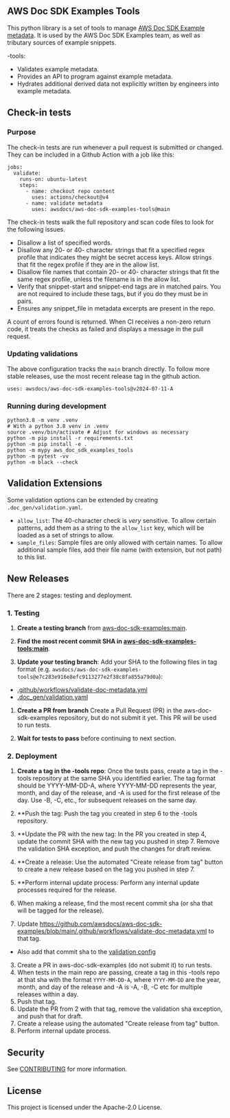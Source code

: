 ## AWS Doc SDK Examples Tools

This python library is a set of tools to manage [AWS Doc SDK Example metadata](https://github.com/awsdocs/aws-doc-sdk-examples/tree/main/.doc_gen).
It is used by the AWS Doc SDK Examples team, as well as tributary sources of
example snippets.

-tools:

- Validates example metadata.
- Provides an API to program against example metadata.
- Hydrates additional derived data not explicitly written by engineers into example metadata.

## Check-in tests

### Purpose

The check-in tests are run whenever a pull request is submitted or changed. They
can be included in a Github Action with a job like this:

```
jobs:
  validate:
    runs-on: ubuntu-latest
    steps:
      - name: checkout repo content
        uses: actions/checkout@v4
      - name: validate metadata
        uses: awsdocs/aws-doc-sdk-examples-tools@main
```

The check-in tests walk the full repository and scan code files to look for
the following issues.

- Disallow a list of specified words.
- Disallow any 20- or 40- character strings that fit a specified regex profile
  that indicates they might be secret access keys. Allow strings that fit the
  regex profile if they are in the allow list.
- Disallow file names that contain 20- or 40- character strings that fit the same
  regex profile, unless the filename is in the allow list.
- Verify that snippet-start and snippet-end tags are in matched pairs. You are
  not required to include these tags, but if you do they must be in pairs.
- Ensures any snippet_file in metadata excerpts are present in the repo.

A count of errors found is returned. When CI receives a non-zero return code,
it treats the checks as failed and displays a message in the pull request.

### Updating validations

The above configuration tracks the `main` branch directly. To follow more stable releases, use the most recent release tag in the github action.

```
uses: awsdocs/aws-doc-sdk-examples-tools@v2024-07-11-A
```

### Running during development

```
python3.8 -m venv .venv
# With a python 3.8 venv in .venv
source .venv/bin/activate # Adjust for windows as necessary
python -m pip install -r requirements.txt
python -m pip install -e .
python -m mypy aws_doc_sdk_examples_tools
python -m pytest -vv
python -m black --check
```

## Validation Extensions

Some validation options can be extended by creating `.doc_gen/validation.yaml`.

- `allow_list`: The 40-character check is _very_ sensitive. To allow certain patterns, add them as a string to the `allow_list` key, which will be loaded as a set of strings to allow.
- `sample_files`: Sample files are only allowed with certain names. To allow additional sample files, add their file name (with extension, but not path) to this list.

## New Releases
There are 2 stages: testing and deployment.

### 1. Testing

1. **Create a testing branch** from [aws-doc-sdk-examples:main](https://github.com/awsdocs/aws-doc-sdk-examples).

1. **Find the most recent commit SHA in [aws-doc-sdk-examples-tools:main](https://github.com/awsdocs/aws-doc-sdk-examples-tools/commits/main/)**.

1. **Update your testing branch**: Add your SHA to the following files in tag format (e.g. `awsdocs/aws-doc-sdk-examples-tools@e7c283e916e8efc9113277e2f38c8fa855a79d0a`):

  * [.github/workflows/validate-doc-metadata.yml](https://github.com/awsdocs/aws-doc-sdk-examples/blob/main/.github/workflows/validate-doc-metadata.yml)
  * [.doc_gen/validation.yaml](https://github.com/awsdocs/aws-doc-sdk-examples/blob/main/.doc_gen/validation.yaml)

1. **Create a PR from branch**
Create a Pull Request (PR) in the aws-doc-sdk-examples repository, but do not submit it yet. This PR will be used to run tests.

1. **Wait for tests to pass** before continuing to next section.

### 2. Deployment

1. **Create a tag in the -tools repo**: Once the tests pass, create a tag in the -tools repository at the same SHA you identified earlier. The tag format should be YYYY-MM-DD-A, where YYYY-MM-DD represents the year, month, and day of the release, and -A is used for the first release of the day. Use -B, -C, etc., for subsequent releases on the same day.

1. **Push the tag: Push the tag you created in step 6 to the -tools repository.

1. **Update the PR with the new tag: In the PR you created in step 4, update the commit SHA with the new tag you pushed in step 7. Remove the validation SHA exception, and push the changes for draft review.

1. **Create a release: Use the automated "Create release from tag" button to create a new release based on the tag you pushed in step 7.

1. **Perform internal update process: Perform any internal update processes required for the release.

1. When making a release, find the most recent commit sha (or sha that will be tagged for the release).
2. Update https://github.com/awsdocs/aws-doc-sdk-examples/blob/main/.github/workflows/validate-doc-metadata.yml to that tag.
  * Also add that commit sha to the [validation config](https://github.com/awsdocs/aws-doc-sdk-examples/blob/main/.doc_gen/validation.yaml)
3. Create a PR in aws-doc-sdk-examples (do not submit it) to run tests.
4. When tests in the main repo are passing, create a tag in this -tools repo at that sha with the format `YYYY-MM-DD-A`, where `YYYY-MM-DD` are the year, month, and day of the release and -A is -A, -B, -C etc for multiple releases within a day.
5. Push that tag.
6. Update the PR from 2 with that tag, remove the validation sha exception, and push that for draft.
7. Create a release using the automated "Create release from tag" button.
8. Perform internal update process.

## Security

See [CONTRIBUTING](CONTRIBUTING.md#security-issue-notifications) for more information.

## License

This project is licensed under the Apache-2.0 License.
